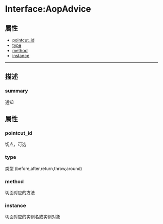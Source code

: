 # Interface:AopAdvice   
## 属性
+ [pointcut_id](#PROP_pointcut_id)
+ [type](#PROP_type)
+ [method](#PROP_method)
+ [instance](#PROP_instance)
---   
## 描述
   
### summary   
通知  
  
   
## 属性   
### <a id="PROP_pointcut_id">pointcut_id</a>   
切点，可选
     
### <a id="PROP_type">type</a>   
类型 (before,after,return,throw,around)
     
### <a id="PROP_method">method</a>   
切面对应的方法
     
### <a id="PROP_instance">instance</a>   
切面对应的实例名或实例对象
     
